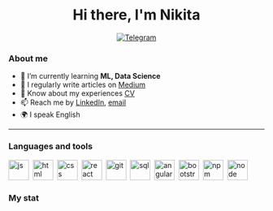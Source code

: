 <div id="header" align="center">
    <h1>Hi there, I'm  Nikita </h1>
</div>

<div id="socials" align="center">
  <a href="telegram-url">
    <img src="[https://img.shields.io/badge/Telegram-blue?style=for-the-badge&logo=telegram&logoColor=white](https://t.me/Chickitoss)" alt="Telegram"/>
    
  </a>
</div>

### About me
- 🌱 I’m currently learning **ML, Data Science**
- 📝 I regularly write articles on [Medium](medium-link)
- 📄 Know about my experiences [CV](cv-link)
- 📫 Reach me by [LinkedIn](linkedin-link), [email](mailto:email-address)
- 🌍 I speak English

---

### Languages and tools

<img src="https://cdn.jsdelivr.net/gh/devicons/devicon/icons/javascript/javascript-original.svg" title="js" width="40" height="40"/>&nbsp;
<img src="https://cdn.jsdelivr.net/gh/devicons/devicon/icons/html5/html5-original.svg" title="html" width="40" height="40"/>&nbsp;
<img src="https://cdn.jsdelivr.net/gh/devicons/devicon/icons/css3/css3-original.svg" title="css" width="40" height="40"/>&nbsp;
<img src="https://cdn.jsdelivr.net/gh/devicons/devicon/icons/react/react-original.svg" title="react" width="40" height="40"/>&nbsp;
<img src="https://cdn.jsdelivr.net/gh/devicons/devicon/icons/git/git-plain.svg" title="git" width="40" height="40"/>&nbsp;
<img src="https://cdn.jsdelivr.net/gh/devicons/devicon/icons/postgresql/postgresql-original.svg" title="sql" width="40" height="40"/>&nbsp;
<img src="https://cdn.jsdelivr.net/gh/devicons/devicon/icons/angularjs/angularjs-original.svg" title="angular" width="40" height="40"/>&nbsp;
<img src="https://cdn.jsdelivr.net/gh/devicons/devicon/icons/bootstrap/bootstrap-plain.svg" title="bootstrap" width="40" height="40"/>&nbsp;
<img src="https://cdn.jsdelivr.net/gh/devicons/devicon/icons/npm/npm-original-wordmark.svg" title="npm" width="40" height="40"/>&nbsp;
<img src="https://cdn.jsdelivr.net/gh/devicons/devicon/icons/nodejs/nodejs-original.svg" title="node" width="40" height="40"/>&nbsp;


### My stat

<div id="stat" align="center">
    <img src="https://github-profile-summary-cards.vercel.app/api/cards/profile-details?username=vn7n24fzkq&theme=github_dark" alt=""/>
    <img src="https://github-profile-summary-cards.vercel.app/api/cards/most-commit-language?username=vn7n24fzkq&theme=github_dark" alt=""/>
     <img src="https://github-profile-summary-cards.vercel.app/api/cards/stats?username=vn7n24fzkq&theme=github_dark" alt=""/>
</div>
